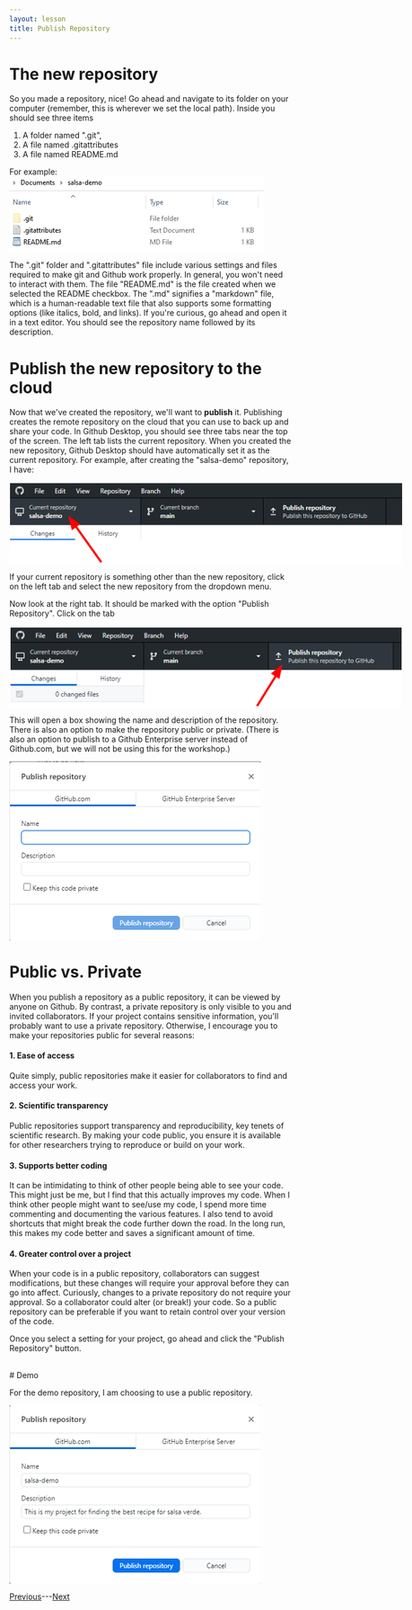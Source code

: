 ```yaml
---
layout: lesson
title: Publish Repository
---
```


# The new repository

So you made a repository, nice! Go ahead and navigate to its folder on your computer (remember, this is wherever we set the local path). Inside you should see three items

1. A folder named ".git",
2. A file named .gitattributes
3. A file named README.md

For example:
<img src="..\assets\images\new-repo-contents.png" alt="The new repository as the current repository." style="max-width:453px;display:block">

The ".git" folder and ".gitattributes" file include various settings and files required to make git and Github work properly. In general, you won't need to interact with them. The file "README.md" is the file created when we selected the README checkbox. The ".md" signifies a "markdown" file, which is a human-readable text file that also supports some formatting options (like italics, bold, and links). If you're curious, go ahead and open it in a text editor. You should see the repository name followed by its description.

# Publish the new repository to the cloud

Now that we've created the repository, we'll want to **publish** it. Publishing creates the remote repository on the cloud that you can use to back up and share your code. In Github Desktop, you should see three tabs near the top of the screen. The left tab lists the current repository. When you created the new repository, Github Desktop should have automatically set it as the current repository. For example, after creating the "salsa-demo" repository, I have:

<img src="..\assets\images\left-tab.png" alt="The new repository as the current repository." style="max-width:700px;display:block">

If your current repository is something other than the new repository, click on the left tab and select the new repository from the dropdown menu.

Now look at the right tab. It should be marked with the option "Publish Repository". Click on the tab

<img src="..\assets\images\right-tab.png" alt="Publishing a new repository for my demo project." style="max-width:700px;display:block">

This will open a box showing the name and description of the repository. There is also an option to make the repository public or private. (There is also an option to publish to a Github Enterprise server instead of Github.com, but we will not be using this for the workshop.)

<img src="..\assets\images\publish.png" alt="The box with options for publishing." style="max-width:448px;display:block">

# Public vs. Private

When you publish a repository as a public repository, it can be viewed by anyone on Github. By contrast, a private repository is only visible to you and invited collaborators. If your project contains sensitive information, you'll probably want to use a private repository. Otherwise, I encourage you to make your repositories public for several reasons:

#### 1. Ease of access
Quite simply, public repositories make it easier for collaborators to find and access your work.

#### 2. Scientific transparency
Public repositories support transparency and reproducibility, key tenets of scientific research. By making your code public, you ensure it is available for other researchers trying to reproduce or build on your work.

#### 3. Supports better coding
It can be intimidating to think of other people being able to see your code. This might just be me, but I find that this actually improves my code. When I think other people might want to see/use my code, I spend more time commenting and documenting the various features. I also tend to avoid shortcuts that might break the code further down the road. In the long run, this makes my code better and saves a significant amount of time.

#### 4. Greater control over a project
When your code is in a public repository, collaborators can suggest modifications, but these changes will require your approval before they can go into affect. Curiously, changes to a private repository do not require your approval. So a collaborator could alter (or break!) your code. So a public repository can be preferable if you want to retain control over your version of the code.

Once you select a setting for your project, go ahead and click the "Publish Repository" button.

<br>
# Demo

For the demo repository, I am choosing to use a public repository.

<img src="..\assets\images\demo-publish.png" alt="Publishing a new repository for my demo project." style="max-width:448px;display:block">


[Previous](new)---[Next](remote)
